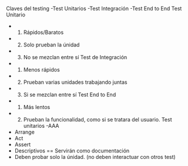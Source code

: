 Claves del testing
-Test Unitarios
-Test Integración
-Test End to End
Test Unitario
- 1. Rápidos/Baratos
- 2. Solo prueban la únidad
- 3. No se mezclan entre sí
Test de Integración
- 1. Menos rápidos
- 2. Prueban varias unidades trabajando juntas
- 3. Si se mezclan entre sí
Test End to End
- 1. Más lentos
- 2. Prueban la funcionalidad, como si se tratara del usuario.
Test unitarios
-AAA
- Arrange
- Act
- Assert
- Descriptivos == Servirán como documentación
- Deben probar solo la únidad. (no deben interactuar con otros test)